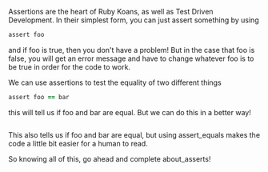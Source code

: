 Assertions are the heart of Ruby Koans, as well as Test Driven Development.
In their simplest form, you can just assert something by using 

```ruby    
assert foo
```
and if foo is true, then you don't have a problem! But in the case that foo is false, you will get an error message and have to change whatever foo is to be true in order for the code to work.

We can use assertions to test the equality of two different things
```ruby 
assert foo == bar
```
this will tell us if foo and bar are equal. But we can do this in a better way!

```ruby
```

This also tells us if foo and bar are equal, but using assert_equals makes the code a little bit easier for a human to read.

So knowing all of this, go ahead and complete about_asserts!

